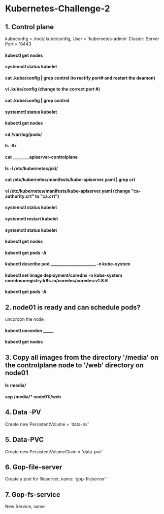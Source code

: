 # Kubernetes-Challenge-2
## 1. Control plane

kubeconfig = /root/.kube/config, User = 'kubernetes-admin' Cluster: Server Port = '6443
#### kubectl get nodes 
#### systemctl status kubelet
#### cat .kube/config | grep control   (to rectify port# and restart the deamon)
#### vi .kube/config (change to the correct port #)
#### cat .kube/config | grep control
#### systemctl status kubelet
#### kubectl get nodes
#### cd /var/log/pods/
#### ls -ltr
#### cat ________apiserver-controlplane
#### ls -l /etc/kubernetes/pki/
#### cat /etc/kubernetes/manifests/kube-apiserver.yaml | grep crt
#### vi /etc/kubernetes/manifests/kube-apiserver.yaml   (change "ca-authority.crt" to "ca.crt")
#### systemctl status kubelet
#### systemctl restart kubelet
#### systemctl status kubelet
#### kubectl get nodes 
#### kubectl get pods -A
#### kubectl describe pod ______________________ -n kube-system
#### kubectl set image deployment/coredns -n kube-system  coredns=registry.k8s.io/coredns/coredns:v1.8.6
#### kubectl get pods -A


## 2. node01 is ready and can schedule pods?
uncordon the node
#### kubectl uncordon _____
#### kubectl get nodes

## 3. Copy all images from the directory '/media' on the controlplane node to '/web' directory on node01
#### ls /media/
#### scp /media/* node01:/web

## 4. Data -PV
Create new PersistentVolume = 'data-pv'

## 5. Data-PVC
Create new PersistentVolumeClaim = 'data-pvc'

## 6.  Gop-file-server
Create a pod for fileserver, name: 'gop-fileserver'

## 7. Gop-fs-service
New Service, name
